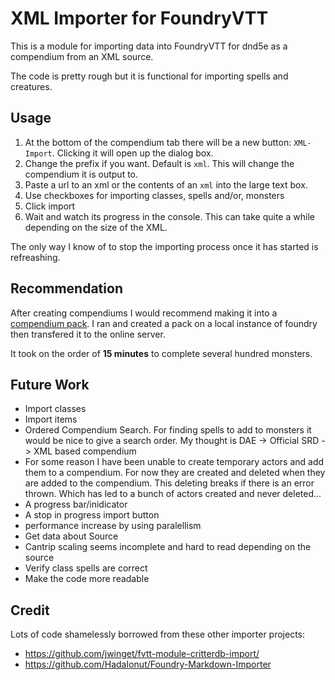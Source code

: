 # XML Importer for FoundryVTT

This is a module for importing data into FoundryVTT for dnd5e as a compendium from an XML source.

The code is pretty rough but it is functional for importing spells and creatures.

## Usage

1. At the bottom of the compendium tab there will be a new button: `XML-Import`. Clicking it will open up the dialog box.
2. Change the prefix if you want. Default is `xml`. This will change the compendium it is output to.
3. Paste a url to an xml or the contents of an `xml` into the large text box.
4. Use checkboxes for importing classes, spells and/or, monsters
5. Click import
6. Wait and watch its progress in the console. This can take quite a while depending on the size of the XML.

The only way I know of to stop the importing process once it has started is refreashing.

## Recommendation

After creating compendiums I would recommend making it into a [compendium pack](https://foundryvtt.com/article/compendium/). I ran and created a pack on a local instance of foundry then transfered it to the online server.

It took on the order of **15 minutes** to complete several hundred monsters.

## Future Work

* Import classes
* Import items
* Ordered Compendium Search. For finding spells to add to monsters it would be nice to give a search order. My thought is DAE -> Official SRD -> XML based compendium
* For some reason I have been unable to create temporary actors and add them to a compendium. For now they are created and deleted when they are added to the compendium. This deleting breaks if there is an error thrown. Which has led to a bunch of actors created and never deleted...
* A progress bar/inidicator
* A stop in progress import button
* performance increase by using paralellism
* Get data about Source
* Cantrip scaling seems incomplete and hard to read depending on the source
* Verify class spells are correct
* Make the code more readable

## Credit

Lots of code shamelessly borrowed from these other importer projects:

* https://github.com/jwinget/fvtt-module-critterdb-import/
* https://github.com/HadaIonut/Foundry-Markdown-Importer

